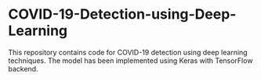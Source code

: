 # COVID-19-Detection-using-Deep-Learning
This repository contains code for COVID-19 detection using deep learning techniques. The model has been implemented using Keras with TensorFlow backend. 
